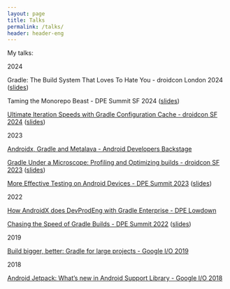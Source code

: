 ```yaml
---
layout: page
title: Talks
permalink: /talks/
header: header-eng
---
```


<p id="content-center">My talks:</p>

<p>2024</p>
<p id="content-center">
<p>
Gradle: The Build System That Loves To Hate You - droidcon London 2024 (<a href="https://speakerdeck.com/aurimas/gradle-the-build-system-that-loves-to-hate-you">slides</a>)
</p>
<p>
Taming the Monorepo Beast - DPE Summit SF 2024 (<a href="https://speakerdeck.com/aurimas/taming-the-monorepo-beast-how-we-made-androidx-library-releases-at-scale-more-bearable">slides</a>)
</p>
<p>
<a href="https://www.droidcon.com/2024/07/17/ultimate-iteration-speeds-with-gradle-configuration-cache/">Ultimate Iteration Speeds with Gradle Configuration Cache - droidcon SF 2024</a> (<a href="https://speakerdeck.com/aurimas/ultimate-iteration-speeds-with-gradle-configuration-cache">slides</a>)
</p>

<p>2023</p>
<p>
<a href="https://www.youtube.com/watch?v=Lh-6etOdLdI">Androidx, Gradle and Metalava - Android Developers Backstage</a>
</p>

<p>
<a href="https://www.droidcon.com/2023/07/20/gradle-under-a-microscope-profiling-and-optimizing-builds/">Gradle Under a Microscope: Profiling and Optimizing builds - droidcon SF 2023</a> (<a href="https://speakerdeck.com/aurimas/gradle-under-the-microscope">slides</a>)
</p>

<p>
<a href="https://www.youtube.com/watch?v=YuQVld4ppGY">More Effective Testing on Android Devices - DPE Summit 2023</a> (<a href="https://speakerdeck.com/aurimas/more-effective-testing-on-android-devices">slides</a>)
</p>

<p>2022</p>

<p>
<a href="https://www.youtube.com/watch?v=Gr96IxKwPeE">How AndroidX does DevProdEng with Gradle Enterprise - DPE Lowdown</a>
</p>

<p>
<a href="https://www.youtube.com/watch?v=H6tPNsurwLk">Chasing the Speed of Gradle Builds - DPE Summit 2022</a> (<a href="https://speakerdeck.com/aurimas/chasing-the-speed-of-gradle-builds-a-history-of-androidx-build">slides</a>)
</p>

<p>2019</p>

<p>
<a href="https://www.youtube.com/watch?v=sQC9-Rj2yLI">Build bigger, better: Gradle for large projects - Google I/O 2019</a>
</p>

<p>2018</p>

<p>
<a href="https://www.youtube.com/watch?v=jdKUm8tGogw">Android Jetpack: What’s new in Android Support Library - Google I/O 2018</a>
</p>
